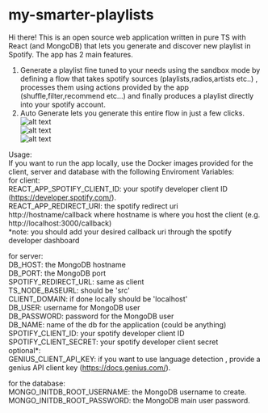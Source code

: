 # my-smarter-playlists
Hi there!
This is an open source web application written in pure TS with React (and MongoDB) 
that lets you generate and discover new playlist in Spotify.
The app has 2 main features.
1) Generate a playlist fine tuned to your needs using the sandbox mode 
  by defining a flow that takes spotify sources (playlists,radios,artists etc..) , processes them using actions provided by the app
  (shuffle,filter,recommend etc...) and finally produces a playlist directly into your spotify account.
2) Auto Generate lets you generate this entire flow in just a few clicks. <br />
![alt text](https://i.imgur.com/SlW6h4D.png) <br />
![alt text](https://i.imgur.com/fU2QOQY.png) <br />
![alt text](https://i.imgur.com/2ztWm68.png) <br />

Usage: <br />
If you want to run the app locally,
use the Docker images provided for the client, server and database with the following Enviroment Variables: <br />
  for client: <br />
  REACT_APP_SPOTIFY_CLIENT_ID: your spotify developer client ID (https://developer.spotify.com/). <br />
  REACT_APP_REDIRECT_URI: the spotify redirect uri http://hostname/callback where hostname is where you host the client (e.g. http://localhost:3000/callback) <br />
  *note: you should add your desired callback uri through the spotify developer dashboard
 
  for server:<br />
  DB_HOST: the MongoDB hostname <br />
  DB_PORT: the MongoDB port <br />
  SPOTIFY_REDIRECT_URL: same as client <br />
  TS_NODE_BASEURL: should be 'src' <br />
  CLIENT_DOMAIN: if done locally should be 'localhost' <br />
  DB_USER: username for MongoDB user <br />
  DB_PASSWORD: password for the MongoDB user <br />
  DB_NAME: name of the db for the application (could be anything) <br />
  SPOTIFY_CLIENT_ID: your spotify developer client ID <br />
  SPOTIFY_CLIENT_SECRET: your spotify developer client secret <br />
  optional*: <br />
  GENIUS_CLIENT_API_KEY: if you want to use language detection , provide a genius API client key (https://docs.genius.com/). <br />
  
  for the database: <br /> 
    MONGO_INITDB_ROOT_USERNAME: the MongoDB username to create.<br />
    MONGO_INITDB_ROOT_PASSWORD: the MongoDB main user password.<br />
  
 
